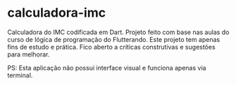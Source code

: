 # calculadora-imc
Calculadora do IMC codificada em Dart. Projeto feito com base nas aulas do curso de lógica de programação do Flutterando.
Este projeto tem apenas fins de estudo e prática. Fico aberto a críticas construtivas e sugestões para melhorar.

PS: Esta aplicação não possui interface visual e funciona apenas via terminal.

